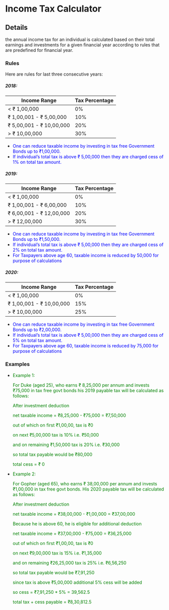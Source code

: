 # Income Tax Calculator

## Details

the annual income tax for an individual is calculated based on their total earnings and investments for a given financial year according to rules that are predefined for financial year.

### Rules

Here are rules for last three consecutive years:

##### 2018:

| Income Range             | Tax Percentage |
| ------------------------ | :------------- |
| < ₹ 1,00,000             | 0%             |
| ₹ 1,00,001 - ₹ 5,00,000  | 10%            |
| ₹ 5,00,001 - ₹ 10,00,000 | 20%            |
| > ₹ 10,00,000            | 30%            |

-   <span style="color:blue"> One can reduce taxable income by investing in tax free Government Bonds up to ₹1,00,000. </span>
-   <span style="color:blue"> If individual’s total tax is above ₹ 5,00,000 then they are charged cess of 1% on total tax amount. </span>

##### 2019:

| Income Range             | Tax Percentage |
| ------------------------ | :------------- |
| < ₹ 1,00,000             | 0%             |
| ₹ 1,00,001 - ₹ 6,00,000  | 10%            |
| ₹ 6,00,001 - ₹ 12,00,000 | 20%            |
| > ₹ 12,00,000            | 30%            |

-   <span style="color:blue"> One can reduce taxable income by investing in tax free Government Bonds up to ₹1,50,000. </span>
-   <span style="color:blue"> If individual’s total tax is above ₹ 5,00,000 then they are charged cess of 2% on total tax amount. </span>
-   <span style="color:blue"> For Taxpayers above age 60, taxable income is reduced by 50,000 for purpose of calculations </span>

##### 2020:

| Income Range             | Tax Percentage |
| ------------------------ | :------------- |
| < ₹ 1,00,000             | 0%             |
| ₹ 1,00,001 - ₹ 10,00,000 | 15%            |
| > ₹ 10,00,000            | 25%            |

-   <span style="color:blue"> One can reduce taxable income by investing in tax free Government Bonds up to ₹2,00,000. </span>
-   <span style="color:blue"> If individual’s total tax is above ₹ 5,00,000 then they are charged cess of 5% on total tax amount. </span>
-   <span style="color:blue"> For Taxpayers above age 60, taxable income is reduced by 75,000 for purpose of calculations </span>

### Examples

-   <span style="color:green">Example 1:</span>

      <div style="color:green">

    For Duke (aged 25), who earns ₹ 8,25,000 per annum and invests ₹75,000 in tax free govt bonds his 2019 payable tax will be calculated as follows:

    After investment deduction

    net taxable income = ₹8,25,000 - ₹75,000 = ₹7,50,000

    out of which on first ₹1,00,00, tax is ₹0

    on next ₹5,00,000 tax is 10% i.e. ₹50,000

    and on remaining ₹1,50,000 tax is 20% i.e. ₹30,000

    so total tax payable would be ₹80,000

    total cess = ₹ 0

      </div>

-   <span style="color:green">Example 2:</span>

      <div style="color:green">

    For Gopher (aged 65), who earns ₹ 38,00,000 per annum and invests ₹1,00,000 in tax free govt bonds. His 2020 payable tax will be calculated as follows:

    After investment deduction

    net taxable income = ₹38,00,000 - ₹1,00,000 = ₹37,00,000

    Because he is above 60, he is eligible for additional deduction

    net taxable income = ₹37,00,000 - ₹75,000 = ₹36,25,000

    out of which on first ₹1,00,00, tax is ₹0

    on next ₹9,00,000 tax is 15% i.e. ₹1,35,000

    and on remaining ₹26,25,000 tax is 25% i.e. ₹6,56,250

    so total tax payable would be ₹7,91,250

    since tax is above ₹5,00,000 additional 5% cess will be added

    so cess = ₹7,91,250 \* 5% = 39,562.5

    total tax + cess payable = ₹8,30,812.5

      </div>

